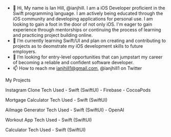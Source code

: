 - 👋 Hi, My name is Ian Hill, @ianjhill. I am a iOS Developer proficient in the Swift programming language. I am actively being educated through the iOS community and developing applications for personal use. I am looking to gain a foot in the door of not only iOS. I'm eager to gain experience through mentorships or continuing the process of learning and practicing project building online.
- 🌱 I’m currently learning Swift/UI and plan on creating and contributing to projects as to deomstrate my iOS development skills to future employers.
- 💞️ I’m looking for entry-level opportunities that can jumpstart my career of becoming a reliable and confident software developer.
- 📫 How to reach me ianjhill1@gmail.com,
                     @ianjhill1 on Twitter

<!---
ianjhill/ianjhill is a ✨ special ✨ repository because its `README.md` (this file) appears on your GitHub profile.
You can click the Preview link to take a look at your changes.
--->


My Projects

Instagram Clone 
  Tech Used
    - Swift (SwiftUI)
    - Firebase
    - CocoaPods

Mortgage Calculator
  Tech Used
    - Swift (SwiftUI)

AiImage Generator
  Tech Used
    - Swift (SwiftUI)
    - OpenAI

Workout App
  Tech Used
    - Swift (SwiftUI)

Calculator
  Tech Used
    - Swift (SwiftUI)

